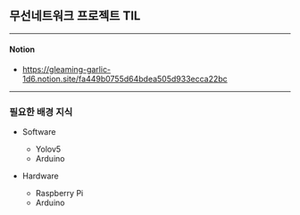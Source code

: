## 무선네트워크 프로젝트 TIL

---

#### Notion

- https://gleaming-garlic-1d6.notion.site/fa449b0755d64bdea505d933ecca22bc


---

### 필요한 배경 지식

- Software
  - Yolov5
  - Arduino
  
- Hardware
  - Raspberry Pi
  - Arduino
